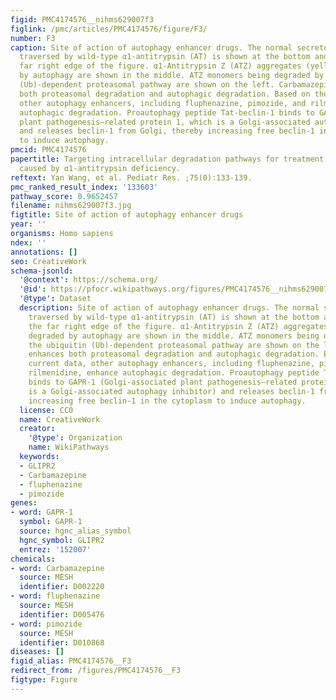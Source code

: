 ```yaml
---
figid: PMC4174576__nihms629007f3
figlink: /pmc/articles/PMC4174576/figure/F3/
number: F3
caption: Site of action of autophagy enhancer drugs. The normal secretory pathway
  traversed by wild-type α1-antitrypsin (AT) is shown at the bottom and then at the
  far right edge of the figure. α1-Antitrypsin Z (ATZ) aggregates (yellow) being degraded
  by autophagy are shown in the middle. ATZ monomers being degraded by the ubiquitin
  (Ub)-dependent proteasomal pathway are shown on the left. Carbamazepine enhances
  both proteasomal degradation and autophagic degradation. Based on the current data,
  other autophagy enhancers, including fluphenazine, pimozide, and rilmenidine, enhance
  autophagic degradation. Proautophagy peptide Tat-beclin-1 binds to GAPR-1 (Golgi-associated
  plant pathogenesis–related protein 1, which is a Golgi-associated autophagy inhibitor)
  and releases beclin-1 from Golgi, thereby increasing free beclin-1 in the cytoplasm
  to induce autophagy.
pmcid: PMC4174576
papertitle: Targeting intracellular degradation pathways for treatment of liver disease
  caused by α1-antitrypsin deficiency.
reftext: Yan Wang, et al. Pediatr Res. ;75(0):133-139.
pmc_ranked_result_index: '133603'
pathway_score: 0.9652457
filename: nihms629007f3.jpg
figtitle: Site of action of autophagy enhancer drugs
year: ''
organisms: Homo sapiens
ndex: ''
annotations: []
seo: CreativeWork
schema-jsonld:
  '@context': https://schema.org/
  '@id': https://pfocr.wikipathways.org/figures/PMC4174576__nihms629007f3.html
  '@type': Dataset
  description: Site of action of autophagy enhancer drugs. The normal secretory pathway
    traversed by wild-type α1-antitrypsin (AT) is shown at the bottom and then at
    the far right edge of the figure. α1-Antitrypsin Z (ATZ) aggregates (yellow) being
    degraded by autophagy are shown in the middle. ATZ monomers being degraded by
    the ubiquitin (Ub)-dependent proteasomal pathway are shown on the left. Carbamazepine
    enhances both proteasomal degradation and autophagic degradation. Based on the
    current data, other autophagy enhancers, including fluphenazine, pimozide, and
    rilmenidine, enhance autophagic degradation. Proautophagy peptide Tat-beclin-1
    binds to GAPR-1 (Golgi-associated plant pathogenesis–related protein 1, which
    is a Golgi-associated autophagy inhibitor) and releases beclin-1 from Golgi, thereby
    increasing free beclin-1 in the cytoplasm to induce autophagy.
  license: CC0
  name: CreativeWork
  creator:
    '@type': Organization
    name: WikiPathways
  keywords:
  - GLIPR2
  - Carbamazepine
  - fluphenazine
  - pimozide
genes:
- word: GAPR-1
  symbol: GAPR-1
  source: hgnc_alias_symbol
  hgnc_symbol: GLIPR2
  entrez: '152007'
chemicals:
- word: Carbamazepine
  source: MESH
  identifier: D002220
- word: fluphenazine
  source: MESH
  identifier: D005476
- word: pimozide
  source: MESH
  identifier: D010868
diseases: []
figid_alias: PMC4174576__F3
redirect_from: /figures/PMC4174576__F3
figtype: Figure
---
```

